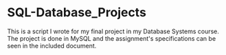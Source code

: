 # SQL-Database_Projects
This is a script I wrote for my final project in my Database Systems course. The project is done in MySQL and the assignment's specifications can be seen in the included document. 

